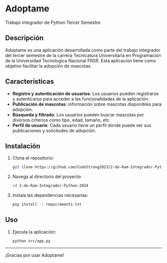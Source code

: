 # Adoptame

Trabajo integrador de Python Tercer Semestre

## Descripción

Adoptame es una aplicación desarrollada como parte del trabajo integrador del tercer semestre de la carrera Tecnicatura Universitaria en Programación de la Universidad Tecnologica Nacional FRSR. Esta aplicación tiene como objetivo facilitar la adopción de mascotas.

## Características

- **Registro y autenticación de usuarios**: Los usuarios pueden registrarse y autenticarse para acceder a las funcionalidades de la aplicación.
- **Publicación de mascotas**: información sobre mascotas disponibles para adopción.
- **Búsqueda y filtrado**: Los usuarios pueden buscar mascotas por diversos criterios como tipo, edad, tamaño, etc.
- **Perfil de usuario**: Cada usuario tiene un perfil donde puede ver sus publicaciones y solicitudes de adopción.


## Instalación

1. Clona el repositorio:
    ```sh
    git clone https://github.com/CodeStrong2023/2-de-Ram-Integrador-Python-2024.git
    ```
2. Navega al directorio del proyecto:
    ```sh
    cd 2-de-Ram-Integrador-Python-2024
    ```
3. Instala las dependencias necesarias:
    ```sh
    pip install -r requirements.txt
    ```

## Uso

1. Ejecuta la aplicación:
    ```sh
    python src/app.py
    ```




---

¡Gracias por usar Adoptame! 
